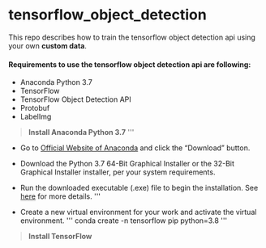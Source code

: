 # tensorflow_object_detection
This repo describes how to train the tensorflow object detection api using your own **custom data**.

#### Requirements to use the tensorflow object detection api are following:
* Anaconda Python 3.7
* TensorFlow
* TensorFlow Object Detection API
* Protobuf
* LabelImg

  

> **Install Anaconda Python 3.7**
'''
* Go to [Official Website of Anaconda](https://www.anaconda.com/products/individual) and click the “Download” button.
* Download the Python 3.7 64-Bit Graphical Installer or the 32-Bit Graphical Installer installer, per your system requirements.
* Run the downloaded executable (.exe) file to begin the installation. See [here](https://docs.anaconda.com/free/anaconda/install/windows/) for more details.
'''


* Create a new virtual environment for your work and activate the virtual environment.
'''
conda create -n tensorflow pip python=3.8
'''

> **Install TensorFlow**


